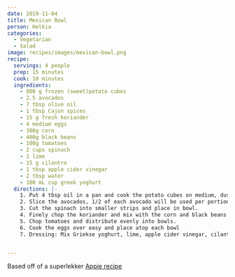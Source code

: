 ```yaml
---
date: 2019-11-04
title: Mexican Bowl
person: Helkia
categories:
  - Vegetarian
  - Salad
image: recipes/images/mexican-bowl.png
recipe:
  servings: 4 people
  prep: 15 minutes
  cook: 10 minutes
  ingredients:
    - 800 g frozen (sweet)potato cubes
    - 2.5 avocados
    - 7 tbsp olive oil
    - 1 tbsp Cajun spices
    - 15 g fresh koriander
    - 4 medium eggs
    - 300g corn
    - 400g black beans
    - 100g tomatoes
    - 2 cups spinach
    - 1 lime
    - 15 g cilantro
    - 1 tbsp apple cider vinegar
    - 2 tbsp water
    - 100 mL cup greek yoghurt
  directions: |-
    1. Put 4 tbsp oil in a pan and cook the potato cubes on medium, dusting them with a layer of cajun spices. Turn them regularly to prevent burning, and place in bowl when done.
    2. Slice the avocados, 1/2 of each avocado will be used per portion. Slices or chunks, whatever is preferrable, people will usually stir to mix the bowl afterwards so consider cubing the avo if it isn't ripe enough. Place in bowl
    3. Cut the spinach into smaller strips and place in bowl.
    4. Finely chop the koriander and mix with the corn and black beans in a strainer. Rinse them and mix them together. Place in bowl
    5. Chop tomatoes and distribute evenly into bowls.
    6. Cook the eggs over easy and place atop each bowl
    7. Dressing: Mix Griekse yoghurt, lime, apple cider vinegar, cilantro and blend thoroughly. Add salt to taste.


---
```


Based off of a superlekker [Appie recipe](https://www.ah.nl/allerhande/recept/R-R1190669/mexicaanse-bowl-met-avocadodressing)

